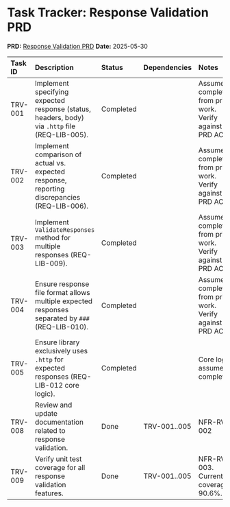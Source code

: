 # Task Tracker: Response Validation PRD

**PRD:** [Response Validation PRD](./response_validation_prd.md)
**Date:** 2025-05-30

| Task ID | Description                                                                                                | Status    | Dependencies | Notes                                                              |
| :------ | :--------------------------------------------------------------------------------------------------------- | :-------- | :----------- | :----------------------------------------------------------------- |
| TRV-001 | Implement specifying expected response (status, headers, body) via `.http` file (REQ-LIB-005).               | Completed |              | Assumed completed from prior work. Verify against PRD ACs.       |
| TRV-002 | Implement comparison of actual vs. expected response, reporting discrepancies (REQ-LIB-006).                 | Completed |              | Assumed completed from prior work. Verify against PRD ACs.       |
| TRV-003 | Implement `ValidateResponses` method for multiple responses (REQ-LIB-009).                                   | Completed |              | Assumed completed from prior work. Verify against PRD ACs.       |
| TRV-004 | Ensure response file format allows multiple expected responses separated by `###` (REQ-LIB-010).             | Completed |              | Assumed completed from prior work. Verify against PRD ACs.       |
| TRV-005 | Ensure library exclusively uses `.http` for expected responses (REQ-LIB-012 core logic).                     | Completed |              | Core logic assumed complete.                                       |
| TRV-008 | Review and update documentation related to response validation.                                              | Done      | TRV-001..005 | NFR-RV-002                                                       |
| TRV-009 | Verify unit test coverage for all response validation features.                                              | Done      | TRV-001..005 | NFR-RV-003. Current coverage 90.6%.                              | 
